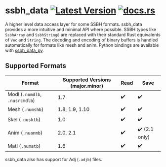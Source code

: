 # ssbh_data [![Latest Version](https://img.shields.io/crates/v/ssbh_data.svg)](https://crates.io/crates/ssbh_data) [![docs.rs](https://docs.rs/ssbh_data/badge.svg)](https://docs.rs/ssbh_data)  
A higher level data access layer for some SSBH formats. ssbh_data provides a more intuitive and minimal API where possible. SSBH types like `SsbhArray` and `SsbhString8` are replaced with their standard Rust equivalents of `Vec` and `String`. The decoding and encoding of binary buffers is handled automatically for formats like mesh and anim. Python bindings are available with [ssbh_data_py](https://github.com/ScanMountGoat/ssbh_data_py). 

## Supported Formats
| Format | Supported Versions (major.minor) | Read | Save |
| --- | --- | --- | --- |
| Modl (`.numdlb`, `.nusrcmdlb`) | 1.7 | :heavy_check_mark: | :heavy_check_mark: |
| Mesh (`.numshb`) | 1.8, 1.9, 1.10 | :heavy_check_mark: | :heavy_check_mark: |
| Skel (`.nusktb`) | 1.0 | :heavy_check_mark: | :heavy_check_mark: |
| Anim (`.nuanmb`) | 2.0, 2.1 | :heavy_check_mark: | :heavy_check_mark: (2.1 only) |
| Matl (`.numatb`) | 1.6 | :heavy_check_mark: | :heavy_check_mark: |

ssbh_data also has support for Adj (`.adjb`) files.